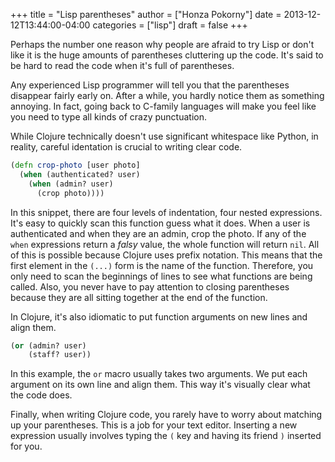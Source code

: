 +++
title = "Lisp parentheses"
author = ["Honza Pokorny"]
date = 2013-12-12T13:44:00-04:00
categories = ["lisp"]
draft = false
+++

Perhaps the number one reason why people are afraid to try Lisp or don't like
it is the huge amounts of parentheses cluttering up the code.  It's said to be
hard to read the code when it's full of parentheses.

Any experienced Lisp programmer will tell you that the parentheses disappear
fairly early on.  After a while, you hardly notice them as something annoying.
In fact, going back to C-family languages will make you feel like you need to
type all kinds of crazy punctuation.

While Clojure technically doesn't use significant whitespace like Python, in
reality, careful identation is crucial to writing clear code.

```clojure
(defn crop-photo [user photo]
  (when (authenticated? user)
    (when (admin? user)
      (crop photo))))
```

In this snippet, there are four levels of indentation, four nested expressions.
It's easy to quickly scan this function guess what it does.  When a user is
authenticated and when they are an admin, crop the photo.  If any of the
`when` expressions return a _falsy_ value, the whole function will return
`nil`.  All of this is possible because Clojure uses prefix notation.  This
means that the first element in the `(...)` form is the name of the function.
Therefore, you only need to scan the beginnings of lines to see what functions
are being called.  Also, you never have to pay attention to closing parentheses
because they are all sitting together at the end of the function.

In Clojure, it's also idiomatic to put function arguments on new lines and
align them.

```clojure
(or (admin? user)
    (staff? user))
```

In this example, the `or` macro usually takes two arguments.  We put each
argument on its own line and align them.  This way it's visually clear what the
code does.

Finally, when writing Clojure code, you rarely have to worry about matching up
your parentheses.  This is a job for your text editor.  Inserting a new
expression usually involves typing the `(` key and having its friend `)`
inserted for you.
